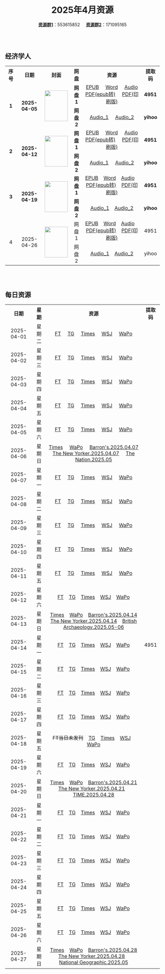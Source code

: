 <div align="center">

# 2025年4月资源

[**资源群1**](https://qm.qq.com/q/p2QRKKD9oA)：553615852 &nbsp;&nbsp;&nbsp;&nbsp;[**资源群2**](https://qm.qq.com/q/XNwz6qD0IO)：171095165

</div>

<br>
<br>

## 经济学人

<table align="center">
  <tr>
    <th>序号</th>
    <th>日期</th>
    <th>封面</th>
    <th>网盘</th>
    <th>资源</th>
    <th>提取码</th>
  </tr>
  <tr>
    <td rowspan="2" align="center"><b>1</b></td>
    <td rowspan="2" align="center"><b>2025-04-05</b></td>
    <td rowspan="2">
      <img src="https://share.yihoo.ip-ddns.com/yihoo/asset/images/20250405_DE_EU.webp" width="75" height="100">
    </td>
    <td align="center"><b>网盘1</b></td>
    <td align="center">
      <a href="https://url12.ctfile.com/f/47748612-1492105720-47cd20">EPUB</a>&nbsp;&nbsp;&nbsp;&nbsp;
      <a href="https://url12.ctfile.com/f/47748612-1492106248-f5f5b8">Word</a>&nbsp;&nbsp;&nbsp;&nbsp;
      <a href="https://url12.ctfile.com/f/47748612-1492097287-e01329">Audio</a><br>
      <a href="https://url12.ctfile.com/f/47748612-1492106293-d89da6">PDF(epub转)</a>&nbsp;&nbsp;&nbsp;&nbsp;
      <a href="https://url12.ctfile.com/f/47748612-1492265137-cfa827">PDF(印刷版)</a>
    </td>
    <td align="center"><b>4951</b></td>
  </tr>
  <tr>
    <td align="center"><b>网盘2</b></td>
    <td align="center">
      <a href="https://yihoo.lanzouo.com/iTsdX2spabhe">Audio_1</a>&nbsp;&nbsp;&nbsp;&nbsp;
      <a href="https://yihoo.lanzouo.com/iSEuU2spa03e">Audio_2</a>
    </td>
    <td align="center"><b>yihoo</b></td>
  </tr>
  <tr>
    <td rowspan="2" align="center"><b>2</b></td>
    <td rowspan="2" align="center"><b>2025-04-12</b></td>
    <td rowspan="2">
      <img src="https://share.yihoo.ip-ddns.com/yihoo/asset/images/20250412_DE_EU.webp" width="75" height="100">
    </td>
    <td align="center"><b>网盘1</b></td>
    <td align="center">
      <a href="https://url12.ctfile.com/f/47748612-1496275394-c35f8e">EPUB</a>&nbsp;&nbsp;&nbsp;&nbsp;
      <a href="https://url12.ctfile.com/f/47748612-1496275436-1c349e">Word</a>&nbsp;&nbsp;&nbsp;&nbsp;
      <a href="https://url12.ctfile.com/f/47748612-1496275388-916406">Audio</a><br>
      <a href="https://url12.ctfile.com/f/47748612-1496275400-3d3775">PDF(epub转)</a>&nbsp;&nbsp;&nbsp;&nbsp;
      <a href="https://url12.ctfile.com/f/47748612-1496598275-a78581">PDF(印刷版)</a>
    </td>
    <td align="center"><b>4951</b></td>
  </tr>
  <tr>
    <td align="center"><b>网盘2</b></td>
    <td align="center">
      <a href="https://yihoo.lanzouo.com/iqIN22t8sfra">Audio_1</a>&nbsp;&nbsp;&nbsp;&nbsp;
      <a href="https://yihoo.lanzouo.com/iisO42t8s6va">Audio_2</a>
    </td>
    <td align="center"><b>yihoo</b></td>
  </tr>
  <tr>
    <td rowspan="2" align="center"><b>3</b></td>
    <td rowspan="2" align="center"><b>2025-04-19</b></td>
    <td rowspan="2">
        <img src="https://share.yihoo.ip-ddns.com/yihoo/asset/images/20250419_DE_EU.webp"  width="75" height="100">
    </td>
    <td align="center"><b>网盘1</b></td>
    <td align="center">
      <a href="https://url12.ctfile.com/f/47748612-1499244217-b9fb54">EPUB</a>&nbsp;&nbsp;&nbsp;
      <a href="https://url12.ctfile.com/f/47748612-1499245267-a1c1fe">Word</a>&nbsp;&nbsp;&nbsp;
      <a href="https://url12.ctfile.com/f/47748612-1499239171-44890b">Audio</a>&nbsp;&nbsp;&nbsp;
      <a href="https://url12.ctfile.com/f/47748612-1499244625-032623">PDF(epub转)</a>&nbsp;&nbsp;&nbsp;
      <a href="https://url12.ctfile.com/f/47748612-1499375470-eb20e9">PDF(印刷版)</a>
    </td>
    <td align="center"><b>4951</b></td>
  </tr>
  <tr>
    <td align="center"><b>网盘2</b></td>
    <td align="center">
      <a href="https://yihoo.lanzouo.com/iosBx2twl4ze">Audio_1</a>&nbsp;&nbsp;&nbsp;
      <a href="https://yihoo.lanzouo.com/iEX1A2twl0ej">Audio_2</a>
    </td>
    <td align="center"><b>yihoo</b></td>
  </tr>
  <tr>
    <td rowspan="2" align="center">4</td>
    <td rowspan="2" align="center">2025-04-26</td>
    <td rowspan="2">
      <img src="https://share.yihoo.ip-ddns.com/yihoo/asset/images/20250426_DE_EU.webp"  width="75" height="100">
    </td>
    <td align="center">网盘1</td>
    <td align="center">
      <a href="https://url12.ctfile.com/f/47748612-1500677455-33a3b2">EPUB</a>&nbsp;&nbsp;&nbsp;
      <a href="https://url12.ctfile.com/f/47748612-1500677452-793fe7">Word</a>&nbsp;&nbsp;&nbsp;
      <a href="https://url12.ctfile.com/f/47748612-1500677446-501e3a">Audio</a>&nbsp;&nbsp;&nbsp;
      <a href="https://url12.ctfile.com/f/47748612-1500677464-dcb200">PDF(epub转)</a>&nbsp;&nbsp;&nbsp;
      <a href="https://url12.ctfile.com/f/47748612-1501323559-6fcb88">PDF(印刷版)</a>
    </td>
    <td align="center">4951</td>
  </tr>
  <tr>
    <td align="center">网盘2</td>
    <td align="center">
      <a href="https://yihoo.lanzouo.com/iD2Lj2uf2g9a">Audio_1</a>&nbsp;&nbsp;&nbsp;
      <a href="https://yihoo.lanzouo.com/iRLzB2uf269a">Audio_2</a>
    </td>
    <td align="center">yihoo</td>
  </tr>
</table>
<br>
<br>

## 每日资源

<table align="center">
  <tr>
    <th>日期</th>
    <th>星期</th>
    <th>资源</th>
    <th>提取码</th>
  </tr>
  <tr>
    <td align="center">2025-04-01</td>
    <td align="center">星期二</td>
    <td align="center">
      <a href="https://url12.ctfile.com/f/47748612-1488507980-b125ff">FT</a>&nbsp;&nbsp;&nbsp;&nbsp;
      <a href="https://url12.ctfile.com/f/47748612-1488508961-48257c">TG</a>&nbsp;&nbsp;&nbsp;&nbsp;
      <a href="https://url12.ctfile.com/f/47748612-1488508589-9568d6">Times</a>&nbsp;&nbsp;&nbsp;&nbsp;
      <a href="https://url12.ctfile.com/f/47748612-1488507695-1f67f0">WSJ</a>&nbsp;&nbsp;&nbsp;&nbsp;
      <a href="https://url12.ctfile.com/f/47748612-1488507764-2675d9">WaPo</a>
    </td>
    <td rowspan="30" align="center">4951</td>
  </tr>
  <tr>
    <td align="center">2025-04-02</td>
    <td align="center">星期三</td>
    <td align="center">
      <a href="https://url12.ctfile.com/f/47748612-1489862117-8827d9">FT</a>&nbsp;&nbsp;&nbsp;&nbsp;
      <a href="https://url12.ctfile.com/f/47748612-1489863026-e2238a">TG</a>&nbsp;&nbsp;&nbsp;&nbsp;
      <a href="https://url12.ctfile.com/f/47748612-1489862399-e3be7b">Times</a>&nbsp;&nbsp;&nbsp;&nbsp;
      <a href="https://url12.ctfile.com/f/47748612-1489866986-0c8a5e">WSJ</a>&nbsp;&nbsp;&nbsp;&nbsp;
      <a href="https://url12.ctfile.com/f/47748612-1489875386-e5281a">WaPo</a>
    </td>
  </tr>
  <tr>
    <td align="center">2025-04-03</td>
    <td align="center">星期四</td>
    <td align="center">
      <a href="https://url12.ctfile.com/f/47748612-1491770963-185b28">FT</a>&nbsp;&nbsp;&nbsp;&nbsp;
      <a href="https://url12.ctfile.com/f/47748612-1491773057-e54c53">TG</a>&nbsp;&nbsp;&nbsp;&nbsp;
      <a href="https://url12.ctfile.com/f/47748612-1491771851-3f978a">Times</a>&nbsp;&nbsp;&nbsp;&nbsp;
      <a href="https://url12.ctfile.com/f/47748612-1491770756-372a9b">WSJ</a>&nbsp;&nbsp;&nbsp;&nbsp;
      <a href="https://url12.ctfile.com/f/47748612-1491798812-7aac23">WaPo</a>
    </td>
  </tr>
  <tr>
    <td align="center">2025-04-04</td>
    <td align="center">星期五</td>
    <td align="center">
      <a href="https://url12.ctfile.com/f/47748612-1492098265-cdcf70">FT</a>&nbsp;&nbsp;&nbsp;&nbsp;
      <a href="https://url12.ctfile.com/f/47748612-1492098442-96884b">TG</a>&nbsp;&nbsp;&nbsp;&nbsp;
      <a href="https://url12.ctfile.com/f/47748612-1492098376-9aee9d">Times</a>&nbsp;&nbsp;&nbsp;&nbsp;
      <a href="https://url12.ctfile.com/f/47748612-1492098157-13434a">WSJ</a>&nbsp;&nbsp;&nbsp;&nbsp;
      <a href="https://url12.ctfile.com/f/47748612-1492098175-20791a">WaPo</a>
    </td>
  </tr>
  <tr>
    <td align="center">2025-04-05</td>
    <td align="center">星期六</td>
    <td align="center">
      <a href="https://url12.ctfile.com/f/47748612-1492336297-62df82">FT</a>&nbsp;&nbsp;&nbsp;&nbsp;
      <a href="https://url12.ctfile.com/f/47748612-1492336678-42ce36">TG</a>&nbsp;&nbsp;&nbsp;&nbsp;
      <a href="https://url12.ctfile.com/f/47748612-1492336336-236ec5">Times</a>&nbsp;&nbsp;&nbsp;&nbsp;
      <a href="https://url12.ctfile.com/f/47748612-1492336084-a0a3b8">WSJ</a>&nbsp;&nbsp;&nbsp;&nbsp;
      <a href="https://url12.ctfile.com/f/47748612-1492337584-9238f2">WaPo</a>
    </td>
  </tr>
  <tr>
    <td align="center">2025-04-06</td>
    <td align="center">星期日</td>
    <td align="center">
      <a href="https://url12.ctfile.com/f/47748612-1494088438-20101b">Times</a>&nbsp;&nbsp;&nbsp;&nbsp;
      <a href="https://url12.ctfile.com/f/47748612-1494088084-7c7299">WaPo</a>&nbsp;&nbsp;&nbsp;&nbsp;
      <a href="https://url12.ctfile.com/f/47748612-1494081694-bd14bc">Barron's.2025.04.07</a><br>
      <a href="https://url12.ctfile.com/f/47748612-1494081829-927dc2">The New Yorker.2025.04.07</a>&nbsp;&nbsp;&nbsp;&nbsp;
      <a href="https://url12.ctfile.com/f/47748612-1494081739-51e72a">The Nation.2025.05</a>
    </td>
  </tr>
  <tr>
    <td align="center">2025-04-07</td>
    <td align="center">星期一</td>
    <td align="center">
      <a href="https://url12.ctfile.com/f/47748612-1494307757-49d25a">FT</a>&nbsp;&nbsp;&nbsp;&nbsp;
      <a href="https://url12.ctfile.com/f/47748612-1494308024-0c0b58">TG</a>&nbsp;&nbsp;&nbsp;&nbsp;
      <a href="https://url12.ctfile.com/f/47748612-1494307913-8067f9">Times</a>&nbsp;&nbsp;&nbsp;&nbsp;
      <a href="https://url12.ctfile.com/f/47748612-1494307655-68e5b8">WSJ</a>&nbsp;&nbsp;&nbsp;&nbsp;
      <a href="https://url12.ctfile.com/f/47748612-1494307709-ee63ec">WaPo</a>
    </td>
  </tr>
  <tr>
    <td align="center">2025-04-08</td>
    <td align="center">星期二</td>
    <td align="center">
      <a href="https://url12.ctfile.com/f/47748612-1494912500-de3629">FT</a>&nbsp;&nbsp;&nbsp;&nbsp;
      <a href="https://url12.ctfile.com/f/47748612-1494912932-ed0915">TG</a>&nbsp;&nbsp;&nbsp;&nbsp;
      <a href="https://url12.ctfile.com/f/47748612-1494912686-71d014">Times</a>&nbsp;&nbsp;&nbsp;&nbsp;
      <a href="https://url12.ctfile.com/f/47748612-1494912326-95d27b">WSJ</a>&nbsp;&nbsp;&nbsp;&nbsp;
      <a href="https://url12.ctfile.com/f/47748612-1494912392-0c2d55">WaPo</a>
    </td>
  </tr>
  <tr>
    <td align="center">2025-04-09</td>
    <td align="center">星期三</td>
    <td align="center">
      <a href="https://url12.ctfile.com/f/47748612-1495902142-35d019">FT</a>&nbsp;&nbsp;&nbsp;&nbsp;
      <a href="https://url12.ctfile.com/f/47748612-1495902547-baf9f8">TG</a>&nbsp;&nbsp;&nbsp;&nbsp;
      <a href="https://url12.ctfile.com/f/47748612-1495902256-704871">Times</a>&nbsp;&nbsp;&nbsp;&nbsp;
      <a href="https://url12.ctfile.com/f/47748612-1495901977-87c033">WSJ</a>&nbsp;&nbsp;&nbsp;&nbsp;
      <a href="https://url12.ctfile.com/f/47748612-1495902034-37712f">WaPo</a>
    </td>
  </tr>
  <tr>
    <td align="center">2025-04-10</td>
    <td align="center">星期四</td>
    <td align="center">
      <a href="https://url12.ctfile.com/f/47748612-1496206580-5d4c7c">FT</a>&nbsp;&nbsp;&nbsp;&nbsp;
      <a href="https://url12.ctfile.com/f/47748612-1496206904-c684be">TG</a>&nbsp;&nbsp;&nbsp;&nbsp;
      <a href="https://url12.ctfile.com/f/47748612-1496206715-c1c3fe">Times</a>&nbsp;&nbsp;&nbsp;&nbsp;
      <a href="https://url12.ctfile.com/f/47748612-1496206466-b4e814">WSJ</a>&nbsp;&nbsp;&nbsp;&nbsp;
      <a href="https://url12.ctfile.com/f/47748612-1496206514-7773ea">WaPo</a>
    </td>
  </tr>
  <tr>
    <td align="center">2025-04-11</td>
    <td align="center">星期五</td>
    <td align="center">
      <a href="https://url12.ctfile.com/f/47748612-1496400053-9dee7b">FT</a>&nbsp;&nbsp;&nbsp;&nbsp;
      <a href="https://url12.ctfile.com/f/47748612-1496400299-0892fb">TG</a>&nbsp;&nbsp;&nbsp;&nbsp;
      <a href="https://url12.ctfile.com/f/47748612-1496400125-666b1a">Times</a>&nbsp;&nbsp;&nbsp;&nbsp;
      <a href="https://url12.ctfile.com/f/47748612-1496399972-a87085">WSJ</a>&nbsp;&nbsp;&nbsp;&nbsp;
      <a href="https://url12.ctfile.com/f/47748612-1496400011-227a23">WaPo</a>
    </td>
  </tr>
  <tr>
    <td align="center">2025-04-12</td>
    <td align="center">星期六</td>
    <td align="center">
      <a href="https://url12.ctfile.com/f/47748612-1496625056-83cf25">FT</a>&nbsp;&nbsp;&nbsp;
      <a href="https://url12.ctfile.com/f/47748612-1496626454-05e08f">TG</a>&nbsp;&nbsp;&nbsp;
      <a href="https://url12.ctfile.com/f/47748612-1496625395-acf9e9">Times</a>&nbsp;&nbsp;&nbsp;
      <a href="https://url12.ctfile.com/f/47748612-1496624354-8ad3c1">WSJ</a>&nbsp;&nbsp;&nbsp;
      <a href="https://url12.ctfile.com/f/47748612-1496624492-7e6d32">WaPo</a>
    </td>
  </tr>
  <tr>
      <td align="center">2025-04-13</td>
      <td align="center">星期日</td>
      <td align="center">
          <a href="https://url12.ctfile.com/f/47748612-1496926405-da8061">Times</a>&nbsp;&nbsp;&nbsp;
          <a href="https://url12.ctfile.com/f/47748612-1496926009-ee2053">WaPo</a>&nbsp;&nbsp;&nbsp;
          <a href="https://url12.ctfile.com/f/47748612-1496926552-851eda">Barron's.2025.04.14</a><br>
          <a href="https://url12.ctfile.com/f/47748612-1496926993-878f72">The New Yorker.2025.04.14</a>&nbsp;&nbsp;&nbsp;
          <a href="https://url12.ctfile.com/f/47748612-1496926960-620ad5">British Archaeology.2025.05-06</a>
      </td>
  </tr>
  <tr>
    <td align="center">2025-04-14</td>
    <td align="center">星期一</td>
    <td align="center">
      <a href="https://url12.ctfile.com/f/47748612-1497326642-c2e867">FT</a>&nbsp;&nbsp;&nbsp;
      <a href="https://url12.ctfile.com/f/47748612-1497326918-a12c3e">TG</a>&nbsp;&nbsp;&nbsp;
      <a href="https://url12.ctfile.com/f/47748612-1497326753-67ad0a">Times</a>&nbsp;&nbsp;&nbsp;
      <a href="https://url12.ctfile.com/f/47748612-1497326489-3a3965">WSJ</a>&nbsp;&nbsp;&nbsp;
      <a href="https://url12.ctfile.com/f/47748612-1497326543-1bdcaf">WaPo</a>
    </td>
  </tr>
  <tr>
    <td align="center">2025-04-15</td>
    <td align="center">星期二</td>
    <td align="center">
      <a href="https://url12.ctfile.com/f/47748612-1497754526-bdaf5d">FT</a>&nbsp;&nbsp;&nbsp;
      <a href="https://url12.ctfile.com/f/47748612-1497755246-88a557">TG</a>&nbsp;&nbsp;&nbsp;
      <a href="https://url12.ctfile.com/f/47748612-1497754727-ff291b">Times</a>&nbsp;&nbsp;&nbsp;
      <a href="https://url12.ctfile.com/f/47748612-1497754211-adc257">WSJ</a>&nbsp;&nbsp;&nbsp;
      <a href="https://url12.ctfile.com/f/47748612-1497754355-2f3176">WaPo</a>
    </td>
  </tr>
  <tr>
    <td align="center">2025-04-16</td>
    <td align="center">星期三</td>
    <td align="center">
      <a href="https://url12.ctfile.com/f/47748612-1498058294-eb652a">FT</a>&nbsp;&nbsp;&nbsp;
      <a href="https://url12.ctfile.com/f/47748612-1498059671-bbc3d0">TG</a>&nbsp;&nbsp;&nbsp;
      <a href="https://url12.ctfile.com/f/47748612-1498058813-668da6">Times</a>&nbsp;&nbsp;&nbsp;
      <a href="https://url12.ctfile.com/f/47748612-1498057922-0c0187">WSJ</a>&nbsp;&nbsp;&nbsp;
      <a href="https://url12.ctfile.com/f/47748612-1498057982-05aca1">WaPo</a>
    </td>
  </tr>
  <tr>
    <td align="center">2025-04-17</td>
    <td align="center">星期四</td>
    <td align="center">
      <a href="https://url12.ctfile.com/f/47748612-1499001641-2da23a">FT</a>&nbsp;&nbsp;&nbsp;
      <a href="https://url12.ctfile.com/f/47748612-1499001806-f8d6e7">TG</a>&nbsp;&nbsp;&nbsp;
      <a href="https://url12.ctfile.com/f/47748612-1499001677-eb20f6">Times</a>&nbsp;&nbsp;&nbsp;
      <a href="https://url12.ctfile.com/f/47748612-1499001554-4cb3c6">WSJ</a>&nbsp;&nbsp;&nbsp;
      <a href="https://url12.ctfile.com/f/47748612-1499001605-653cb8">WaPo</a>
    </td>
  </tr>
  <tr>
    <td align="center">2025-04-18</td>
    <td align="center">星期五</td>
    <td align="center">
      <s>FT当日未发刊</s>&nbsp;&nbsp;&nbsp;
      <a href="https://url12.ctfile.com/f/47748612-1499245378-761cd6">TG</a>&nbsp;&nbsp;&nbsp;
      <a href="https://url12.ctfile.com/f/47748612-1499245336-31ada3">Times</a>&nbsp;&nbsp;&nbsp;
      <a href="https://url12.ctfile.com/f/47748612-1499245312-43f58f">WSJ</a>&nbsp;&nbsp;&nbsp;
      <a href="https://url12.ctfile.com/f/47748612-1499245327-0eaa53">WaPo</a>
    </td>
  </tr>
  <tr>
    <td align="center">2025-04-19</td>
    <td align="center">星期六</td>
    <td align="center">
      <a href="https://url12.ctfile.com/f/47748612-1499432074-4c82d1">FT</a>&nbsp;&nbsp;&nbsp;
      <a href="https://url12.ctfile.com/f/47748612-1499434597-d49947">TG</a>&nbsp;&nbsp;&nbsp;
      <a href="https://url12.ctfile.com/f/47748612-1499432626-ca5ab8">Times</a>&nbsp;&nbsp;&nbsp;
      <a href="https://url12.ctfile.com/f/47748612-1499429284-d38b8b">WSJ</a>&nbsp;&nbsp;&nbsp;
      <a href="https://url12.ctfile.com/f/47748612-1499429614-900577">WaPo</a>
    </td>
  </tr>
  <tr>
    <td align="center">2025-04-20</td>
    <td align="center">星期日</td>
    <td align="center">
      <a href="https://url12.ctfile.com/f/47748612-1499602657-9635d3">Times</a>&nbsp;&nbsp;&nbsp;
      <a href="https://url12.ctfile.com/f/47748612-1499602576-afc7aa">WaPo</a>&nbsp;&nbsp;&nbsp;
      <a href="https://url12.ctfile.com/f/47748612-1499602720-d30f24">Barron's.2025.04.21</a><br>
      <a href="https://url12.ctfile.com/f/47748612-1499602816-5478d1">The New Yorker.2025.04.21</a>&nbsp;&nbsp;&nbsp;
      <a href="https://url12.ctfile.com/f/47748612-1499602843-cc651e">TIME.2025.04.28</a>
    </td>
  </tr>
  <tr>
    <td align="center">2025-04-21</td>
    <td align="center">星期一</td>
    <td align="center">
      <a href="https://url12.ctfile.com/f/47748612-1499869940-17e10e">FT</a>&nbsp;&nbsp;&nbsp;
      <a href="https://url12.ctfile.com/f/47748612-1499870231-74390e">TG</a>&nbsp;&nbsp;&nbsp;
      <a href="https://url12.ctfile.com/f/47748612-1499870042-1a3c2e">Times</a>&nbsp;&nbsp;&nbsp;
      <a href="https://url12.ctfile.com/f/47748612-1499869892-ae1f9f">WSJ</a>&nbsp;&nbsp;&nbsp;
      <a href="https://url12.ctfile.com/f/47748612-1499874836-94cedc">WaPo</a>
    </td>
  </tr>
  <tr>
    <td align="center">2025-04-22</td>
    <td align="center">星期二</td>
    <td align="center">
      <a href="https://url12.ctfile.com/f/47748612-1500094966-db9fba">FT</a>&nbsp;&nbsp;&nbsp;
      <a href="https://url12.ctfile.com/f/47748612-1500096964-3734dd">TG</a>&nbsp;&nbsp;&nbsp;
      <a href="https://url12.ctfile.com/f/47748612-1500095464-d6a216">Times</a>&nbsp;&nbsp;&nbsp;
      <a href="https://url12.ctfile.com/f/47748612-1500093991-d1e821">WSJ</a>&nbsp;&nbsp;&nbsp;
      <a href="https://url12.ctfile.com/f/47748612-1500094345-2aa94a">WaPo</a>
    </td>
  </tr>
  <tr>
    <td align="center">2025-04-23</td>
    <td align="center">星期三</td>
    <td align="center">
      <a href="https://url12.ctfile.com/f/47748612-1500323318-6813ff">FT</a>&nbsp;&nbsp;&nbsp;
      <a href="https://url12.ctfile.com/f/47748612-1500323876-a0b5d8">TG</a>&nbsp;&nbsp;&nbsp;
      <a href="https://url12.ctfile.com/f/47748612-1500323336-6577ae">Times</a>&nbsp;&nbsp;&nbsp;
      <a href="https://url12.ctfile.com/f/47748612-1500323273-4747d9">WSJ</a>&nbsp;&nbsp;&nbsp;
      <a href="https://url12.ctfile.com/f/47748612-1500323276-ab98b4">WaPo</a>
    </td>
  </tr>
  <tr>
    <td align="center">2025-04-24</td>
    <td align="center">星期四</td>
    <td align="center">
      <a href="https://url12.ctfile.com/f/47748612-1500618857-41b758">FT</a>&nbsp;&nbsp;&nbsp;
      <a href="https://url12.ctfile.com/f/47748612-1500620348-4bc5e7">TG</a>&nbsp;&nbsp;&nbsp;
      <a href="https://url12.ctfile.com/f/47748612-1500619328-b27ee7">Times</a>&nbsp;&nbsp;&nbsp;
      <a href="https://url12.ctfile.com/f/47748612-1500618362-0cb4fa">WSJ</a>&nbsp;&nbsp;&nbsp;
      <a href="https://url12.ctfile.com/f/47748612-1500618563-dc539a">WaPo</a>
    </td>
  </tr>
  <tr>
    <td align="center">2025-04-25</td>
    <td align="center">星期五</td>
    <td align="center">
      <a href="https://url12.ctfile.com/f/47748612-1501166371-7e91b0">FT</a>&nbsp;&nbsp;&nbsp;
      <a href="https://url12.ctfile.com/f/47748612-1501166548-db4a43">TG</a>&nbsp;&nbsp;&nbsp;
      <a href="https://url12.ctfile.com/f/47748612-1501166452-7e3c53">Times</a>&nbsp;&nbsp;&nbsp;
      <a href="https://url12.ctfile.com/f/47748612-1501166320-49c2e5">WSJ</a>&nbsp;&nbsp;&nbsp;
      <a href="https://url12.ctfile.com/f/47748612-1501166347-326db5">WaPo</a>
    </td>
  </tr>
  <tr>
    <td align="center">2025-04-26</td>
    <td align="center">星期六</td>
    <td align="center">
      <a href="https://url12.ctfile.com/f/47748612-1501361566-ed6939">FT</a>&nbsp;&nbsp;&nbsp;
      <a href="https://url12.ctfile.com/f/47748612-1501361680-3374ce">TG</a>&nbsp;&nbsp;&nbsp;
      <a href="https://url12.ctfile.com/f/47748612-1501361614-090424">Times</a>&nbsp;&nbsp;&nbsp;
      <a href="https://url12.ctfile.com/f/47748612-1501361413-368c5b">WSJ</a>&nbsp;&nbsp;&nbsp;
      <a href="https://url12.ctfile.com/f/47748612-1501361437-77eea5">WaPo</a>
    </td>
  </tr>
  <tr>
    <td align="center">2025-04-27</td>
    <td align="center">星期日</td>
    <td align="center">
      <a href="https://url12.ctfile.com/f/47748612-1501623803-b9a408">Times</a>&nbsp;&nbsp;&nbsp;
      <a href="https://url12.ctfile.com/f/47748612-1501621151-e384d2">WaPo</a>&nbsp;&nbsp;&nbsp;
      <a href="https://url12.ctfile.com/f/47748612-1501617710-b265f5">Barron's.2025.04.28</a><br>
      <a href="https://url12.ctfile.com/f/47748612-1501619753-509c9b">The New Yorker.2025.04.28</a>&nbsp;&nbsp;&nbsp;
      <a href="https://url12.ctfile.com/f/47748612-1501618664-73a19e">National Geographic.2025.05</a>
    </td>
  </tr>
</table>
